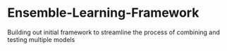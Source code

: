 # Ensemble-Learning-Framework
Building out initial framework to streamline the process of combining and testing multiple models
